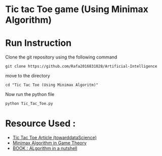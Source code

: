 # Tic tac Toe game (Using Minimax Algorithm)

# Run Instruction
Clone the git repository using the following command

```
git clone https://github.com/Rafa2016831028/Artificial-Intelligence
```
move to the directory

```
cd "Tic Tac Toe (Using Minimax Algoritm)"
```
Now run the python file 
```
python Tic_Tac_Toe.py
```
# Resource Used :

* [Tic Tac Toe Article (towarddataScience)](https://towardsdatascience.com/tic-tac-toe-creating-unbeatable-ai-with-minimax-algorithm-8af9e52c1e7d)
* [Minimax Algorithm in Game Theory](https://www.geeksforgeeks.org/minimax-algorithm-in-game-theory-set-3-tic-tac-toe-ai-finding-optimal-move/)
* [BOOK : ALgorithm in a nutshell](https://www.oreilly.com/library/view/algorithms-in-a/9780596516246/)


